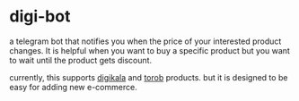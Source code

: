 # digi-bot

a telegram bot that notifies you when the price of your interested product changes.
It is helpful when you want to buy a specific product but you want to wait until the product gets discount.

currently, this supports [digikala](digikala.com) and [torob](torob.com) products. but it is designed to be easy for adding new e-commerce.
